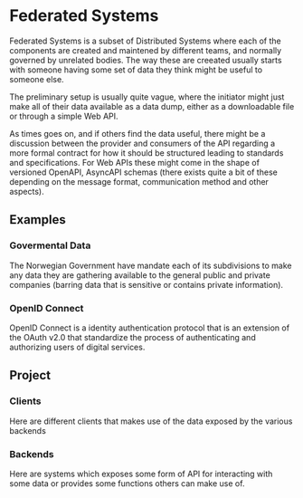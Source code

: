 # Federated Systems

Federated Systems is a subset of Distributed Systems where each of the components are created and maintened by different teams, and normally governed by unrelated bodies. The way these are creeated usually starts with someone having some set of data they think might be useful to someone else.

The preliminary setup is usually quite vague, where the initiator might just make all of their data available as a data dump, either as a downloadable file or through a simple Web API.

As times goes on, and if others find the data useful, there might be a discussion between the provider and consumers of the API regarding a more formal contract for how it should be structured leading to standards and specifications. For Web APIs these might come in the shape of versioned OpenAPI, AsyncAPI schemas (there exists quite a bit of these depending on the message format, communication method and other aspects).

## Examples

### Govermental Data

The Norwegian Government have mandate each of its subdivisions to make any data they are gathering available to the general public and private companies (barring data that is sensitive or contains private information).

### OpenID Connect

OpenID Connect is a identity authentication protocol that is an extension of the OAuth v2.0 that standardize the process of authenticating and authorizing users of digital services.

## Project

### Clients

Here are different clients that makes use of the data exposed by the various backends

### Backends

Here are systems which exposes some form of API for interacting with some data or provides some functions others can make use of.
